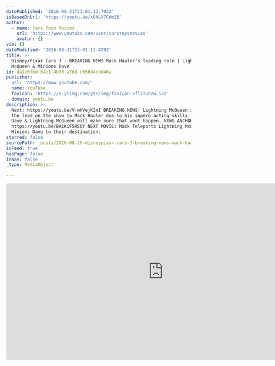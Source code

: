 ```yaml
---
datePublished: '2016-08-31T23:01:12.703Z'
isBasedOnUrl: 'https://youtu.be/x6NLX7CWmZ8'
author:
  - name: Cars Toys Movies
    url: 'https://www.youtube.com/user/carstoysmovies'
    avatar: {}
via: {}
dateModified: '2016-08-31T23:01:12.429Z'
title: >-
  Disney/Pixar Cars 3 - BREAKING NEWS Mack Hauler's leading role | Lightning
  McQueen & Minions Dave
id: da1e6fbd-64e1-4b30-a76d-c656d4cdd46a
publisher:
  url: 'https://www.youtube.com/'
  name: YouTube
  favicon: 'https://s.ytimg.com/yts/img/favicon-vflz7uhzw.ico'
  domain: youtu.be
description: >-
  Next: https://youtu.be/V-mkVejK2mI BREAKING NEWS: Lightning McQueen is losing
  the lead on the show to Mack Hauler due to his superb acting skills. Minion
  Dave & Lightning McQueen will make sure that wont happen. NEWS ANCHOR
  https://youtu.be/BA1KiF5RS6Y NEXT MOVIE: Mack Teleports Lightning McQueen &
  Minions Dave to their destination.
starred: false
sourcePath: _posts/2016-08-26-disneypixar-cars-3-breaking-news-mack-haulers-leading-ro.md
inFeed: true
hasPage: false
inNav: false
_type: MediaObject

---
```

<iframe src="https://cdn.embedly.com/widgets/media.html?src=https%3A%2F%2Fwww.youtube.com%2Fembed%2Fx6NLX7CWmZ8%3Ffeature%3Doembed&amp;url=http%3A%2F%2Fwww.youtube.com%2Fwatch%3Fv%3Dx6NLX7CWmZ8&amp;image=https%3A%2F%2Fi.ytimg.com%2Fvi%2Fx6NLX7CWmZ8%2Fhqdefault.jpg&amp;key=b7d04c9b404c499eba89ee7072e1c4f7&amp;type=text%2Fhtml&amp;schema=youtube" width="854" height="480" scrolling="no" frameborder="0" allowfullscreen="" style=""></iframe>
